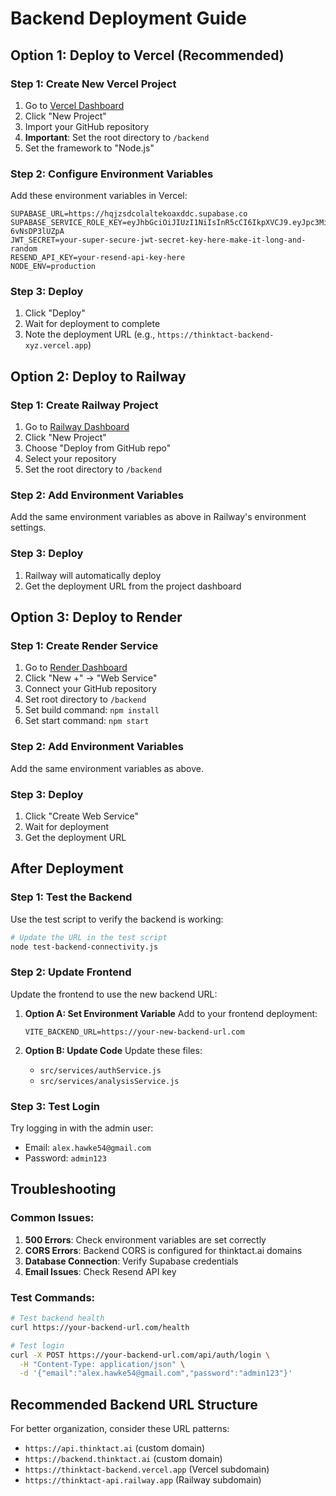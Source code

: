 # Backend Deployment Guide

## Option 1: Deploy to Vercel (Recommended)

### Step 1: Create New Vercel Project
1. Go to [Vercel Dashboard](https://vercel.com/dashboard)
2. Click "New Project"
3. Import your GitHub repository
4. **Important**: Set the root directory to `/backend`
5. Set the framework to "Node.js"

### Step 2: Configure Environment Variables
Add these environment variables in Vercel:

```
SUPABASE_URL=https://hqjzsdcolaltekoaxddc.supabase.co
SUPABASE_SERVICE_ROLE_KEY=eyJhbGciOiJIUzI1NiIsInR5cCI6IkpXVCJ9.eyJpc3MiOiJzdXBhYmFzZSIsInJlZiI6ImhxanpzZGNvbGFsdGVrb2F4ZGRjIiwicm9sZSI6InNlcnZpY2Vfcm9sZSIsImlhdCI6MTc1MTI1Mzg2MywiZXhwIjoyMDY2ODI5ODYzfQ.j7GoCkkW7Tb1pYvjyDyAf72BXxbQsm-6vNsDP3lUZpA
JWT_SECRET=your-super-secure-jwt-secret-key-here-make-it-long-and-random
RESEND_API_KEY=your-resend-api-key-here
NODE_ENV=production
```

### Step 3: Deploy
1. Click "Deploy"
2. Wait for deployment to complete
3. Note the deployment URL (e.g., `https://thinktact-backend-xyz.vercel.app`)

## Option 2: Deploy to Railway

### Step 1: Create Railway Project
1. Go to [Railway Dashboard](https://railway.app/dashboard)
2. Click "New Project"
3. Choose "Deploy from GitHub repo"
4. Select your repository
5. Set the root directory to `/backend`

### Step 2: Add Environment Variables
Add the same environment variables as above in Railway's environment settings.

### Step 3: Deploy
1. Railway will automatically deploy
2. Get the deployment URL from the project dashboard

## Option 3: Deploy to Render

### Step 1: Create Render Service
1. Go to [Render Dashboard](https://dashboard.render.com)
2. Click "New +" → "Web Service"
3. Connect your GitHub repository
4. Set root directory to `/backend`
5. Set build command: `npm install`
6. Set start command: `npm start`

### Step 2: Add Environment Variables
Add the same environment variables as above.

### Step 3: Deploy
1. Click "Create Web Service"
2. Wait for deployment
3. Get the deployment URL

## After Deployment

### Step 1: Test the Backend
Use the test script to verify the backend is working:

```bash
# Update the URL in the test script
node test-backend-connectivity.js
```

### Step 2: Update Frontend
Update the frontend to use the new backend URL:

1. **Option A: Set Environment Variable**
   Add to your frontend deployment:
   ```
   VITE_BACKEND_URL=https://your-new-backend-url.com
   ```

2. **Option B: Update Code**
   Update these files:
   - `src/services/authService.js`
   - `src/services/analysisService.js`

### Step 3: Test Login
Try logging in with the admin user:
- Email: `alex.hawke54@gmail.com`
- Password: `admin123`

## Troubleshooting

### Common Issues:
1. **500 Errors**: Check environment variables are set correctly
2. **CORS Errors**: Backend CORS is configured for thinktact.ai domains
3. **Database Connection**: Verify Supabase credentials
4. **Email Issues**: Check Resend API key

### Test Commands:
```bash
# Test backend health
curl https://your-backend-url.com/health

# Test login
curl -X POST https://your-backend-url.com/api/auth/login \
  -H "Content-Type: application/json" \
  -d '{"email":"alex.hawke54@gmail.com","password":"admin123"}'
```

## Recommended Backend URL Structure

For better organization, consider these URL patterns:
- `https://api.thinktact.ai` (custom domain)
- `https://backend.thinktact.ai` (custom domain)
- `https://thinktact-backend.vercel.app` (Vercel subdomain)
- `https://thinktact-api.railway.app` (Railway subdomain) 